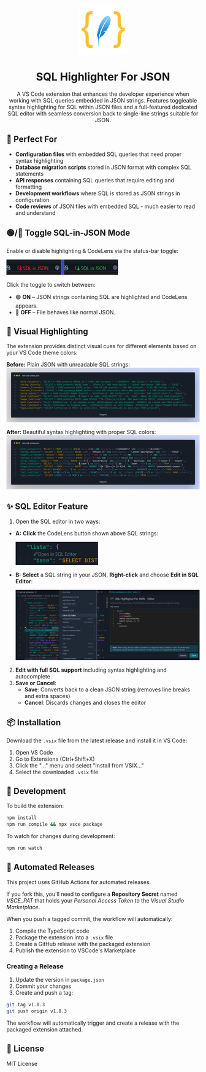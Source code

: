<div align="center">
  <img src="icon.png" width="128" height="128">
  
# SQL Highlighter For JSON

  A VS Code extension that enhances the developer experience when working with SQL queries embedded in JSON strings. Features toggleable syntax highlighting for SQL within JSON files and a full-featured dedicated SQL editor with seamless conversion back to single-line strings suitable for JSON.
</div>

## 🎯 Perfect For

- **Configuration files** with embedded SQL queries that need proper syntax highlighting
- **Database migration scripts** stored in JSON format with complex SQL statements  
- **API responses** containing SQL queries that require editing and formatting
- **Development workflows** where SQL is stored as JSON strings in configuration
- **Code reviews** of JSON files with embedded SQL - much easier to read and understand

## 🟢/🔴 Toggle SQL-in-JSON Mode

Enable or disable highlighting & CodeLens via the status-bar toggle:

  ![Toggle](preview/toggle.webp)

Click the toggle to switch between:

* 🟢 **ON** – JSON strings containing SQL are highlighted and CodeLens appears.
* 🔴 **OFF** – File behaves like normal JSON.

## 🎨 Visual Highlighting

The extension provides distinct visual cues for different elements based on your VS Code theme colors:

**Before:** Plain JSON with unreadable SQL strings:
  ![Before](preview/before.webp)

**After:** Beautiful syntax highlighting with proper SQL colors:
  ![After](preview/after.webp)

## ✨ SQL Editor Feature

1. Open the SQL editor in two ways:
- **A:** **Click** the CodeLens button shown above SQL strings:

  ![CodeLens](preview/codelens.webp)

- **B:** **Select** a SQL string in your JSON, **Right-click** and choose **Edit in SQL Editor**:

  ![SQL Editor](preview/preview.webp)

2. **Edit with full SQL support** including syntax highlighting and autocomplete
3. **Save or Cancel**:
   - **Save**: Converts back to a clean JSON string (removes line breaks and extra spaces)
   - **Cancel**: Discards changes and closes the editor

## 📦 Installation

Download the `.vsix` file from the latest release and install it in VS Code:
1. Open VS Code
2. Go to Extensions (Ctrl+Shift+X)
3. Click the "..." menu and select "Install from VSIX..."
4. Select the downloaded `.vsix` file

## 🔧 Development

To build the extension:

```bash
npm install
npm run compile && npx vsce package
```

To watch for changes during development:

```bash
npm run watch
```

## 🤖 Automated Releases

This project uses GitHub Actions for automated releases.

If you fork this, you'll need to configure a **Repository Secret** named *VSCE_PAT* that holds your *Personal Access Token* to the *Visual Studio Marketplace*.

When you push a tagged commit, the workflow will automatically:

1. Compile the TypeScript code
2. Package the extension into a `.vsix` file
3. Create a GitHub release with the packaged extension
4. Publish the extension to VSCode's Marketplace

### Creating a Release

1. Update the version in `package.json`
2. Commit your changes
3. Create and push a tag:

```bash
git tag v1.0.3
git push origin v1.0.3
```

The workflow will automatically trigger and create a release with the packaged extension attached.

## 📄 License

MIT License
